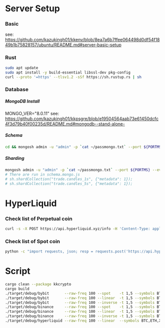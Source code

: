 # Server Setup

### Basic

see: https://github.com/kazukingh01/kkenv/blob/8ea7a6b7ffee064498d0df54f1849b1b75828157/ubuntu/README.md#server-basic-setup

### Rust

```bash
sudo apt update
sudo apt install -y build-essential libssl-dev pkg-config
curl --proto '=https' --tlsv1.2 -sSf https://sh.rustup.rs | sh
```

### Database

##### MongoDB Install

MONGO_VER="8.0.11"
see: https://github.com/kazukingh01/kkpsgre/blob/e19504564aab73e61450dcfc4f3d79b40f00235d/README.md#mongodb--stand-alone-

##### Schema

```bash
cd && mongosh admin -u "admin" -p `cat ~/passmongo.txt` --port ${PORTMS} --eval 'load("./kkcrypto/src/db/schema.mongo.js");'
```

##### Sharding

```bash
mongosh admin -u "admin" -p `cat ~/passmongo.txt` --port ${PORTMS} --eval 'sh.enableSharding("trade");'
# There are run in schema.mongo.js
# sh.shardCollection("trade.candles_1s", {"metadata": 1});
# sh.shardCollection("trade.candles_5s", {"metadata": 1});
```

# HyperLiquid

### Check list of Perpetual coin

```bash
curl -s -X POST https://api.hyperliquid.xyz/info -H 'Content-Type: application/json' -d '{"type":"meta"}' | jq '.universe[].name'
```

### Check list of Spot coin

```bash
python -c "import requests, json; resp = requests.post('https://api.hyperliquid.xyz/info', json={'type': 'spotMeta'}).json(); id_to_token = {tok['index']: tok['name'] for tok in resp['tokens']}; pairs = [(item['name'],f\"{id_to_token[item['tokens'][0]]}/{id_to_token[item['tokens'][1]]}\") for item in resp['universe']]; [print(f'{x}: {y}') for x, y in dict(pairs).items()]"
```

# Script

```bash
cargo clean --package kkcrypto
cargo build
./target/debug/bybit       --raw-freq 100 --spot    -t 1,5 --symbols BTCUSDT,ETHUSDT,XRPUSDT,BNBUSDT,SOLUSDT # --update
./target/debug/bybit       --raw-freq 100 --linear  -t 1,5 --symbols BTCUSDT,ETHUSDT,XRPUSDT,BNBUSDT,SOLUSDT # --update
./target/debug/bybit       --raw-freq 100 --inverse -t 1,5 --symbols BTCUSD,ETHUSD,XRPUSD,SOLUSD             # --update
./target/debug/binance     --raw-freq 100 --spot    -t 1,5 --symbols BTCUSDT,ETHUSDT,XRPUSDT,BNBUSDT,SOLUSDT # --update
./target/debug/binance     --raw-freq 100 --linear  -t 1,5 --symbols BTCUSDT,ETHUSDT,XRPUSDT,BNBUSDT,SOLUSDT # --update
./target/debug/binance     --raw-freq 100 --inverse -t 1,5 --symbols BTCUSD_PERP,ETHUSD_PERP,XRPUSD_PERP,BNBUSD_PERP,SOLUSD_PERP # --update
./target/debug/hyperliquid --raw-freq 100 --linear  --symbols BTC,ETH,XRP,BNB,SOL,HYPE # --update
```
